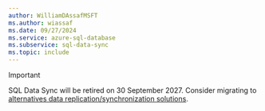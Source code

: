 ```yaml
---
author: WilliamDAssafMSFT
ms.author: wiassaf
ms.date: 09/27/2024
ms.service: azure-sql-database
ms.subservice: sql-data-sync
ms.topic: include
---
```


> [!IMPORTANT]  
> SQL Data Sync will be retired on 30 September 2027. Consider migrating to [alternatives data replication/synchronization solutions](../database/sql-data-sync-retirement-migration.md).